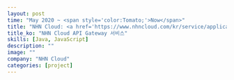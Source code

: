 ```yaml
---
layout: post
time: "May 2020 ~ <span style='color:Tomato;'>Now</span>"
title: "NHN Cloud: <a href='https://www.nhncloud.com/kr/service/application-service/api-gateway' target='_blank'>API Gateway</a>"
title_ko: "NHN Cloud API Gateway 서비스"
skills: [Java, JavaScript]
description: ""
image: ""
company: "NHN Cloud"
categories: [project]
---
```

